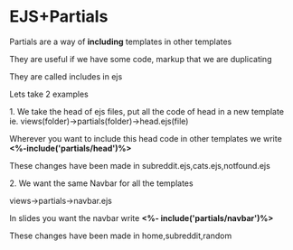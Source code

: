 <h1> EJS+Partials </h1>
<p> Partials are a way of <b>including</b> templates in other templates </p>
<p> They are useful if we have some code, markup that we are duplicating</p>
<p> They are called includes in ejs </p>
<p> Lets take 2 examples</p>
<p>1. We take the head of ejs files, put all the code of head in a new template ie. views(folder)->partials(folder)->head.ejs(file)</p>
<p> Wherever you want to include this head code in other templates we write <b><%-include('partials/head')%></b></p>
<p> These changes have been made in subreddit.ejs,cats.ejs,notfound.ejs</p>
<p>2. We want the same Navbar for all the templates </p>
<p> views->partials->navbar.ejs</p>
<p> In slides you want the navbar write <b><%- include('partials/navbar')%></b></p>
<p> These changes have been made in home,subreddit,random </p>

